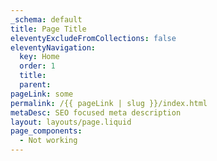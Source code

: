 ```yaml
---
_schema: default
title: Page Title
eleventyExcludeFromCollections: false
eleventyNavigation:
  key: Home
  order: 1
  title:
  parent:
pageLink: some
permalink: /{{ pageLink | slug }}/index.html
metaDesc: SEO focused meta description
layout: layouts/page.liquid
page_components:
  - Not working
---
```

